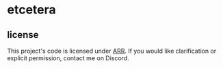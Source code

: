 # etcetera

## license
This project's code is licensed under [ARR](LICENSE). If you would like clarification or explicit permission, contact me on Discord.
